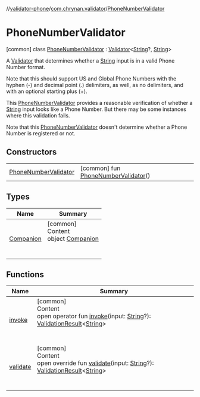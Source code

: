 //[validator-phone](../../../index.md)/[com.chrynan.validator](../index.md)/[PhoneNumberValidator](index.md)



# PhoneNumberValidator  
 [common] class [PhoneNumberValidator](index.md) : [Validator](../../../../validator-core/validator-core/com.chrynan.validator/-validator/index.md)<[String](https://kotlinlang.org/api/latest/jvm/stdlib/kotlin/-string/index.html)?, [String](https://kotlinlang.org/api/latest/jvm/stdlib/kotlin/-string/index.html)> 

A [Validator](../../../../validator-core/validator-core/com.chrynan.validator/-validator/index.md) that determines whether a [String](https://kotlinlang.org/api/latest/jvm/stdlib/kotlin/-string/index.html) input is in a valid Phone Number format.



Note that this should support US and Global Phone Numbers with the hyphen (-) and decimal point (.) delimiters, as well, as no delimiters, and with an optional starting plus (+).



This [PhoneNumberValidator](index.md) provides a reasonable verification of whether a [String](https://kotlinlang.org/api/latest/jvm/stdlib/kotlin/-string/index.html) input looks like a Phone Number. But there may be some instances where this validation fails.



Note that this [PhoneNumberValidator](index.md) doesn't determine whether a Phone Number is registered or not.

   


## Constructors  
  
| | |
|---|---|
| <a name="com.chrynan.validator/PhoneNumberValidator/PhoneNumberValidator/#/PointingToDeclaration/"></a>[PhoneNumberValidator](-phone-number-validator.md)| <a name="com.chrynan.validator/PhoneNumberValidator/PhoneNumberValidator/#/PointingToDeclaration/"></a> [common] fun [PhoneNumberValidator](-phone-number-validator.md)()   <br>|


## Types  
  
|  Name |  Summary | 
|---|---|
| <a name="com.chrynan.validator/PhoneNumberValidator.Companion///PointingToDeclaration/"></a>[Companion](-companion/index.md)| <a name="com.chrynan.validator/PhoneNumberValidator.Companion///PointingToDeclaration/"></a>[common]  <br>Content  <br>object [Companion](-companion/index.md)  <br><br><br>|


## Functions  
  
|  Name |  Summary | 
|---|---|
| <a name="com.chrynan.validator/Validator/invoke/#kotlin.String?/PointingToDeclaration/"></a>[invoke](index.md#%5Bcom.chrynan.validator%2FValidator%2Finvoke%2F%23kotlin.String%3F%2FPointingToDeclaration%2F%5D%2FFunctions%2F-214494273)| <a name="com.chrynan.validator/Validator/invoke/#kotlin.String?/PointingToDeclaration/"></a>[common]  <br>Content  <br>open operator fun [invoke](index.md#%5Bcom.chrynan.validator%2FValidator%2Finvoke%2F%23kotlin.String%3F%2FPointingToDeclaration%2F%5D%2FFunctions%2F-214494273)(input: [String](https://kotlinlang.org/api/latest/jvm/stdlib/kotlin/-string/index.html)?): [ValidationResult](../../../../validator-core/validator-core/com.chrynan.validator/-validation-result/index.md)<[String](https://kotlinlang.org/api/latest/jvm/stdlib/kotlin/-string/index.html)>  <br><br><br>|
| <a name="com.chrynan.validator/PhoneNumberValidator/validate/#kotlin.String?/PointingToDeclaration/"></a>[validate](validate.md)| <a name="com.chrynan.validator/PhoneNumberValidator/validate/#kotlin.String?/PointingToDeclaration/"></a>[common]  <br>Content  <br>open override fun [validate](validate.md)(input: [String](https://kotlinlang.org/api/latest/jvm/stdlib/kotlin/-string/index.html)?): [ValidationResult](../../../../validator-core/validator-core/com.chrynan.validator/-validation-result/index.md)<[String](https://kotlinlang.org/api/latest/jvm/stdlib/kotlin/-string/index.html)>  <br><br><br>|

